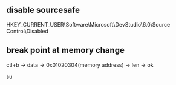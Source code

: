## disable sourcesafe
HKEY_CURRENT_USER\Software\Microsoft\DevStudio\6.0\Source Control\Disabled

## break point at memory change
ctl+b -> data -> 0x01020304(memory address) -> len -> ok

su
